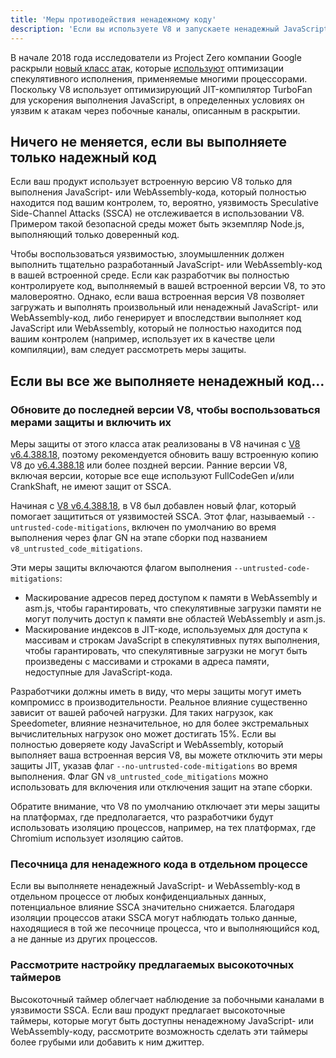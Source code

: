 ```yaml
---
title: 'Меры противодействия ненадежному коду'
description: 'Если вы используете V8 и запускаете ненадежный JavaScript-код, включите меры защиты V8, чтобы помочь предотвратить атаки через побочные каналы на основе спекулятивного исполнения.'
---
```

В начале 2018 года исследователи из Project Zero компании Google раскрыли [новый класс атак](https://googleprojectzero.blogspot.com/2018/01/reading-privileged-memory-with-side.html), которые [используют](https://security.googleblog.com/2018/01/more-details-about-mitigations-for-cpu_4.html) оптимизации спекулятивного исполнения, применяемые многими процессорами. Поскольку V8 использует оптимизирующий JIT-компилятор TurboFan для ускорения выполнения JavaScript, в определенных условиях он уязвим к атакам через побочные каналы, описанным в раскрытии.

## Ничего не меняется, если вы выполняете только надежный код

Если ваш продукт использует встроенную версию V8 только для выполнения JavaScript- или WebAssembly-кода, который полностью находится под вашим контролем, то, вероятно, уязвимость Speculative Side-Channel Attacks (SSCA) не отслеживается в использовании V8. Примером такой безопасной среды может быть экземпляр Node.js, выполняющий только доверенный код.

Чтобы воспользоваться уязвимостью, злоумышленник должен выполнить тщательно разработанный JavaScript- или WebAssembly-код в вашей встроенной среде. Если как разработчик вы полностью контролируете код, выполняемый в вашей встроенной версии V8, то это маловероятно. Однако, если ваша встроенная версия V8 позволяет загружать и выполнять произвольный или ненадежный JavaScript- или WebAssembly-код, либо генерирует и впоследствии выполняет код JavaScript или WebAssembly, который не полностью находится под вашим контролем (например, использует их в качестве цели компиляции), вам следует рассмотреть меры защиты.

## Если вы все же выполняете ненадежный код…

### Обновите до последней версии V8, чтобы воспользоваться мерами защиты и включить их

Меры защиты от этого класса атак реализованы в V8 начиная с [V8 v6.4.388.18](https://chromium.googlesource.com/v8/v8/+/e6eddfe4d1ed9d96b453d14b84ac19769388d8b1), поэтому рекомендуется обновить вашу встроенную копию V8 до [v6.4.388.18](https://chromium.googlesource.com/v8/v8/+/e6eddfe4d1ed9d96b453d14b84ac19769388d8b1) или более поздней версии. Ранние версии V8, включая версии, которые все еще используют FullCodeGen и/или CrankShaft, не имеют защит от SSCA.

Начиная с [V8 v6.4.388.18](https://chromium.googlesource.com/v8/v8/+/e6eddfe4d1ed9d96b453d14b84ac19769388d8b1), в V8 был добавлен новый флаг, который помогает защититься от уязвимостей SSCA. Этот флаг, называемый `--untrusted-code-mitigations`, включен по умолчанию во время выполнения через флаг GN на этапе сборки под названием `v8_untrusted_code_mitigations`.

Эти меры защиты включаются флагом выполнения `--untrusted-code-mitigations`:

- Маскирование адресов перед доступом к памяти в WebAssembly и asm.js, чтобы гарантировать, что спекулятивные загрузки памяти не могут получить доступ к памяти вне областей WebAssembly и asm.js.
- Маскирование индексов в JIT-коде, используемых для доступа к массивам и строкам JavaScript в спекулятивных путях выполнения, чтобы гарантировать, что спекулятивные загрузки не могут быть произведены с массивами и строками в адреса памяти, недоступные для JavaScript-кода.

Разработчики должны иметь в виду, что меры защиты могут иметь компромисс в производительности. Реальное влияние существенно зависит от вашей рабочей нагрузки. Для таких нагрузок, как Speedometer, влияние незначительное, но для более экстремальных вычислительных нагрузок оно может достигать 15%. Если вы полностью доверяете коду JavaScript и WebAssembly, который выполняет ваша встроенная версия V8, вы можете отключить эти меры защиты JIT, указав флаг `--no-untrusted-code-mitigations` во время выполнения. Флаг GN `v8_untrusted_code_mitigations` можно использовать для включения или отключения защит на этапе сборки.

Обратите внимание, что V8 по умолчанию отключает эти меры защиты на платформах, где предполагается, что разработчики будут использовать изоляцию процессов, например, на тех платформах, где Chromium использует изоляцию сайтов.

### Песочница для ненадежного кода в отдельном процессе

Если вы выполняете ненадежный JavaScript- и WebAssembly-код в отдельном процессе от любых конфиденциальных данных, потенциальное влияние SSCA значительно снижается. Благодаря изоляции процессов атаки SSCA могут наблюдать только данные, находящиеся в той же песочнице процесса, что и выполняющийся код, а не данные из других процессов.

### Рассмотрите настройку предлагаемых высокоточных таймеров

Высокоточный таймер облегчает наблюдение за побочными каналами в уязвимости SSCA. Если ваш продукт предлагает высокоточные таймеры, которые могут быть доступны ненадежному JavaScript- или WebAssembly-коду, рассмотрите возможность сделать эти таймеры более грубыми или добавить к ним джиттер.
